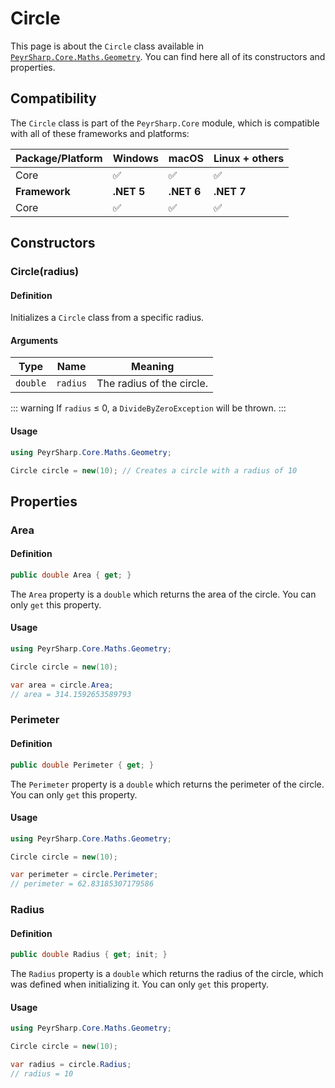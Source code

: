 # Circle
This page is about the `Circle` class available in [`PeyrSharp.Core.Maths.Geometry`](/core/maths/geometry).
You can find here all of its constructors and properties.

## Compatibility

The `Circle` class is part of the `PeyrSharp.Core` module, which is compatible with all of these frameworks and platforms:

| Package/Platform 	| Windows 	| macOS 	| Linux + others 	|
|------------------	|---------	|-------	|----------------	|
| Core            	| ✅       	| ✅     	| ✅              	|
| **Framework**         | **.NET 5** | **.NET 6**  | **.NET 7** |
| Core            	| ✅       	| ✅     	| ✅              	|

## Constructors
### Circle(radius)
#### Definition
Initializes a `Circle` class from a specific radius.

#### Arguments

| Type     	| Name     	| Meaning                     	|
|----------	|----------	|-----------------------------	|
| `double` 	| `radius` 	| The radius of the circle.   	|

::: warning
If `radius` ≤ 0, a `DivideByZeroException` will be thrown.
:::

#### Usage

~~~ c#
using PeyrSharp.Core.Maths.Geometry;

Circle circle = new(10); // Creates a circle with a radius of 10
~~~
## Properties
### Area
#### Definition
~~~ c#
public double Area { get; }
~~~

The `Area` property is a `double` which returns the area of the circle. You can only `get` this property.

#### Usage

~~~ c#
using PeyrSharp.Core.Maths.Geometry;

Circle circle = new(10);

var area = circle.Area;
// area = 314.1592653589793
~~~

### Perimeter
#### Definition
~~~ c#
public double Perimeter { get; }
~~~

The `Perimeter` property is a `double` which returns the perimeter of the circle. You can only `get` this property.

#### Usage

~~~ c#
using PeyrSharp.Core.Maths.Geometry;

Circle circle = new(10);

var perimeter = circle.Perimeter;
// perimeter = 62.83185307179586
~~~

### Radius
#### Definition
~~~ c#
public double Radius { get; init; }
~~~

The `Radius` property is a `double` which returns the radius of the circle, which was defined when initializing it. You can only `get` this property.

#### Usage

~~~ c#
using PeyrSharp.Core.Maths.Geometry;

Circle circle = new(10);

var radius = circle.Radius;
// radius = 10
~~~